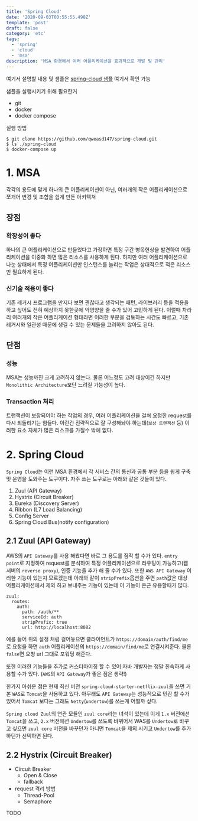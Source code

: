 ```yaml
---
title: 'Spring Cloud'
date: '2020-09-03T00:55:55.498Z'
template: 'post'
draft: false
category: 'etc'
tags:
  - 'spring'
  - 'cloud'
  - 'msa'
description: 'MSA 환경에서 여러 어플리케이션을 효과적으로 개발 및 관리'
---
```


여기서 설명할 내용 및 샘플은 [spring-cloud 샘플](https://github.com/qweasd147/spring-cloud) 여기서 확인 가능

샘플을 실행시키기 위해 필요한거

- git
- docker
- docker compose

실행 방법

```
$ git clone https://github.com/qweasd147/spring-cloud.git
$ ls ./spring-cloud
$ docker-compose up
```

# 1. MSA

각각의 용도에 맞게 하나의 큰 어플리케이션이 아닌, 여러개의 작은 어플리케이션으로 쪼개어 변경 및 조합을 쉽게 만든 아키텍쳐

## 장점

### 확장성이 좋다

하나의 큰 어플리케이션으로 만들었다고 가정하면 특정 구간 병목현상을 발견하여 어플리케이션을 이중화 하면 많은 리소스를 사용하게 된다. 하지만 여러 어플리케이션으로 나눈 상태에서 특정 어플리케이션만 인스턴스를 늘리는 작업은 상대적으로 적은 리소스만 필요하게 된다.

### 신기술 적용이 좋다

기존 레거시 프로그램을 만지다 보면 괜찮다고 생각되는 패턴, 라이브러리 등을 적용을 하고 싶어도 전혀 예상하지 못한곳에 악영양을 줄 수가 있어 고민하게 된다.
이럴때 차라리 여러개의 작은 어플리케이션 형태라면 이러한 부분을 검토하는 시간도 빠르고, 기존 레거시와 일관성 때문에 생길 수 있는 문제들을 고려하지 않아도 된다.

## 단점

### 성능

MSA는 성능까진 크게 고려하지 않는다. 물론 어느정도 고려 대상이긴 하지만 `Monolithic Architecture`보단 느려질 가능성이 높다.

### Transaction 처리

트랜잭션이 보장되어야 하는 작업의 경우, 여러 어플리케이션을 걸쳐 요청한 request를 다시 되돌리기는 힘들다. 이런건 전략적으로 잘 구성해놔야 하는데(`보상 트랜잭션` 등) 이러한 요소 자체가 많은 리스크를 가질수 밖에 없다.

# 2. Spring Cloud

`Spring Cloud`는 이런 MSA 환경에서 각 서비스 간의 통신과 공통 부분 등을 쉽게 구축 및 운영을 도와주는 도구이다. 자주 쓰는 도구로는 아래와 같은 것들이 있다.

1. Zuul (API Gateway)
2. Hystrix (Circuit Breaker)
3. Eureka (Discovery Server)
4. Ribbon (L7 Load Balancing)
5. Config Server
6. Spring Cloud Bus(notify configuration)

## 2.1 Zuul (API Gateway)

AWS의 `API Gateway`를 사용 해봤다면 바로 그 용도를 짐작 할 수가 있다. `entry point`로 지정하여 request를 분석하여 특정 어플리케이션으로 라우팅이 가능하고(웹서버의 `reverse proxy`), 인증 기능을 추가 해 줄 수가 있다. 또한 `AWS API Gateway` 이러한 기능이 있는지 모르겠는데 아래와 같이 `stripPrefix`옵션을 주면 `path`값은 대상 어플리케이션에서 제외 하고 보내주는 기능이 있는데 이 기능이 은근 유용할때가 많다.

```
zuul:
  routes:
    auth:
      path: /auth/**
      serviceId: auth
      stripPrefix: true
      url: http://localhost:8082
```

예를 들어 위의 설정 처럼 걸어놓으면 클라이언트가 `https://domain/auth/find/me`로 요청을 하면 `auth` 어플리케이션의 `https://domain/find/me`로 연결시켜준다. 물론 `false`면 요청 url 그대로 포워딩 해준다.

또한 이러한 기능들을 추가로 커스터마이징 할 수 있어 자바 개발자는 정말 친숙하게 사용할 수가 있다.
(`AWS`의 `API Gateway`가 좋은 점은 생략!)

한가지 아쉬운 점은 현재 최신 버전 `spring-cloud-starter-netflix-zuul`을 쓰면 기본 `WAS`로 `Tomcat`을 사용하고 있다. 아무래도 `API Gateway`는 성능적으로 민감 할 수가 있어서 `Tomcat` 보다는 그래도 `Netty`(`undertow`)를 쓰는게 어떨까 싶다.

`Spring cloud Zuul`의 연관 모듈인 `zuul core`라는 녀석이 있는데 이게 `1.x` 버전에선 `Tomcat`을 쓰고, `2.x` 버전에션 `Undertow`를 쓰도록 바뀌어서 WAS를 `Undertow`로 바꾸고 싶으면 `zuul core` 버전을 바꾸던가 아니면 `Tomcat`을 제외 시키고 `Undertow`를 추가하던가 선택하면 된다.

## 2.2 Hystrix (Circuit Breaker)

- Circuit Breaker
  - Open & Close
  - fallback
- request 격리 방법
  - Thread-Pool
  - Semaphore

TODO
